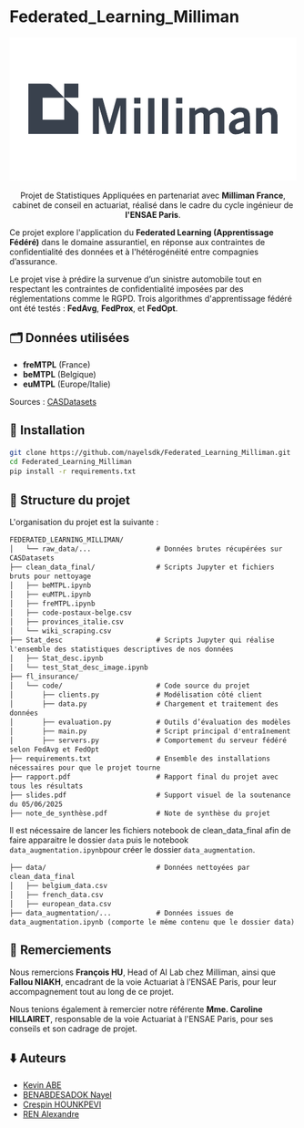 # Federated_Learning_Milliman

![Logo Milliman](logo_milliman.png)

<p align="center">Projet de Statistiques Appliquées en partenariat avec <strong>Milliman France</strong>, cabinet de conseil en actuariat, réalisé dans le cadre du cycle ingénieur de <strong>l'ENSAE Paris</strong>.</p>

Ce projet explore l'application du **Federated Learning (Apprentissage Fédéré)** dans le domaine assurantiel, en réponse aux contraintes de confidentialité des données et à l'hétérogénéité entre compagnies d’assurance.

Le projet vise à prédire la survenue d’un sinistre automobile tout en respectant les contraintes de confidentialité imposées par des réglementations comme le RGPD. Trois algorithmes d'apprentissage fédéré ont été testés : **FedAvg**, **FedProx**, et **FedOpt**.

## 🗂️ Données utilisées

- **freMTPL** (France)
- **beMTPL** (Belgique)
- **euMTPL** (Europe/Italie)

Sources : [CASDatasets](https://cas.uqam.ca/pub/web/CASdatasets-manual.pdf)

## 🔧 Installation

```bash
git clone https://github.com/nayelsdk/Federated_Learning_Milliman.git
cd Federated_Learning_Milliman
pip install -r requirements.txt
```

## 📁 Structure du projet

L'organisation du projet est la suivante :

```
FEDERATED_LEARNING_MILLIMAN/
│   └── raw_data/...                # Données brutes récupérées sur CASDatasets
├── clean_data_final/               # Scripts Jupyter et fichiers bruts pour nettoyage
│   ├── beMTPL.ipynb
│   ├── euMTPL.ipynb
│   ├── freMTPL.ipynb
│   ├── code-postaux-belge.csv
│   ├── provinces_italie.csv
│   └── wiki_scraping.csv
├── Stat_desc                       # Scripts Jupyter qui réalise l'ensemble des statistiques descriptives de nos données
│   ├── Stat_desc.ipynb
│   └── test_Stat_desc_image.ipynb
├── fl_insurance/
│   └── code/                       # Code source du projet
│       ├── clients.py              # Modélisation côté client
│       ├── data.py                 # Chargement et traitement des données
│       ├── evaluation.py           # Outils d’évaluation des modèles
│       ├── main.py                 # Script principal d'entraînement
│       ├── servers.py              # Comportement du serveur fédéré selon FedAvg et FedOpt
├── requirements.txt                # Ensemble des installations nécessaires pour que le projet tourne
├── rapport.pdf                     # Rapport final du projet avec tous les résultats
├── slides.pdf                      # Support visuel de la soutenance du 05/06/2025
├── note_de_synthèse.pdf            # Note de synthèse du projet
```

Il est nécessaire de lancer les fichiers notebook de clean_data_final afin de faire apparaitre le dossier `data` puis le notebook `data_augmentation.ipynb`pour créer le dossier `data_augmentation`.

```
├── data/                           # Données nettoyées par clean_data_final
│   ├── belgium_data.csv
│   ├── french_data.csv
│   ├── european_data.csv
├── data_augmentation/...           # Données issues de data_augmentation.ipynb (comporte le même contenu que le dossier data)
```

## 👑 Remerciements

Nous remercions **François HU**, Head of AI Lab chez Milliman, ainsi que **Fallou NIAKH**, encadrant de la voie Actuariat à l’ENSAE Paris, pour leur accompagnement tout au long de ce projet.

Nous tenions également à remercier notre référente **Mme. Caroline HILLAIRET**, responsable de la voie Actuariat à l'ENSAE Paris, pour ses conseils et son cadrage de projet.

## ⬇️ Auteurs

- [Kevin ABE](https://www.linkedin.com/in/kevin-abe-a57a52253/)
- [BENABDESADOK Nayel](https://www.linkedin.com/in/nayel-benabdesadok)
- [Crespin HOUNKPEVI](https://www.linkedin.com/in/crespin-hounkpevi-074495297/)
- [REN Alexandre](https://www.linkedin.com/in/alexandre-ren-a53a04292)

